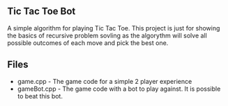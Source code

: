 ## Tic Tac Toe Bot
A simple algorithm for playing Tic Tac Toe. This project is just for showing the basics of recursive problem sovling as the algorythm will solve all possible outcomes of each move and pick the best one.

## Files
- game.cpp - The game code for a simple 2 player experience
- gameBot.cpp - The game code with a bot to play against. It is possible to beat this bot. 
